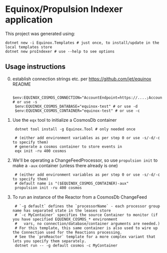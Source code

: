 # Equinox/Propulsion Indexer application

This project was generated using:

    dotnet new -i Equinox.Templates # just once, to install/update in the local templates store
    dotnet new proIndexer # use --help to see options

## Usage instructions

0. establish connection strings etc. per https://github.com/jet/equinox README

        $env:EQUINOX_COSMOS_CONNECTION="AccountEndpoint=https://....;AccountKey=....=;" # or use -s
        $env:EQUINOX_COSMOS_DATABASE="equinox-test" # or use -d
        $env:EQUINOX_COSMOS_CONTAINER="equinox-test" # or use -c

1. Use the `eqx` tool to initialize a CosmosDb container

        dotnet tool install -g Equinox.Tool # only needed once

        # (either add environment variables as per step 0 or use -s/-d/-c to specify them)
        # generate a cosmos container to store events in
        eqx init -ru 400 cosmos

2. We'll be operating a ChangeFeedProcessor, so use `propulsion init` to make a `-aux` container (unless there already is one)

        # (either add environment variables as per step 0 or use -s/-d/-c to specify them)
        # default name is "($EQUINOX_COSMOS_CONTAINER)-aux"
        propulsion init -ru 400 cosmos

3. To run an instance of the Reactor from a CosmosDb ChangeFeed

        # `-g default` defines the `processorName` - each processor group name has separated state in the leases store
        # `-c MyContainer` specifies the source Container to monitor (if you have specified EQUINOX_COSMOS_* environment
        #   vars, no connection/database/container arguments are needed.)
        # For this template, this same container is also used to wire up the Connection used for the Reactions processing.
        # See the `proReactor` template for a more complex variant that lets you specify them separately.
        dotnet run -- -g default cosmos -c MyContainer
